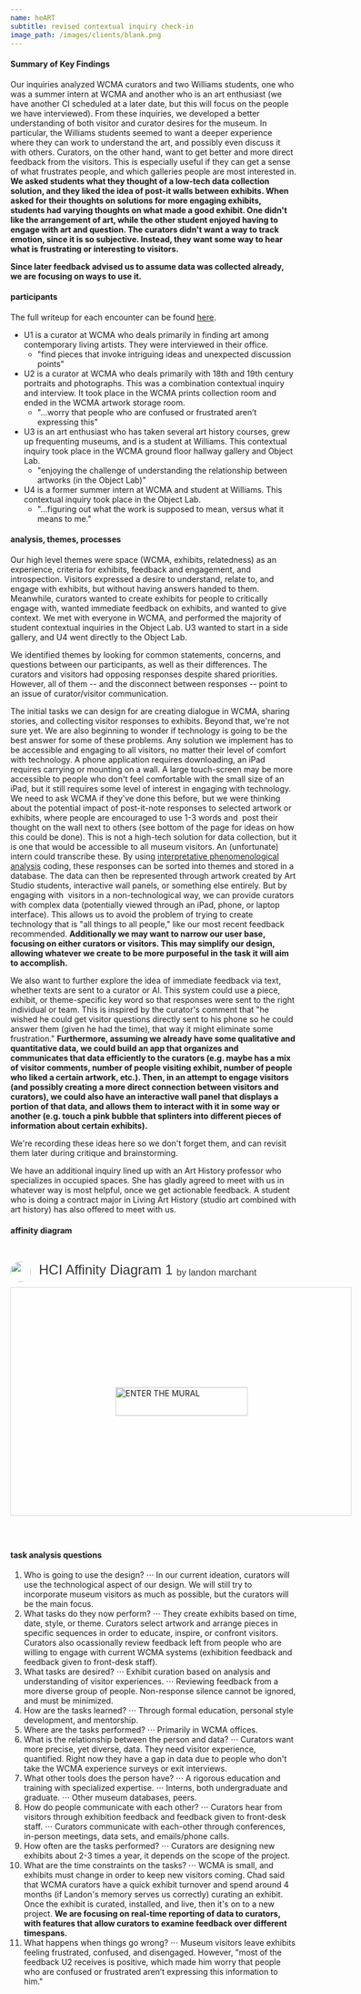 ```yaml
---
name: heART
subtitle: revised contextual inquiry check-in
image_path: /images/clients/blank.png
---
```

#### Summary of Key Findings
Our inquiries analyzed WCMA curators and two Williams students, one who was a summer intern at WCMA and another who is an art enthusiast (we have another CI scheduled at a later date, but this will focus on the people we have interviewed). From these inquiries, we developed a better understanding of both visitor and curator desires for the museum. In particular, the Williams students seemed to want a deeper experience where they can work to understand the art, and possibly even discuss it with others. Curators, on the other hand, want to get better and more direct feedback from the visitors. This is especially useful if they can get a sense of what frustrates people, and which galleries people are most interested in. **We asked students what they thought of a low-tech data collection solution, and they liked the idea of post-it walls between exhibits. When asked for their thoughts on solutions for more engaging exhibits, students had varying thoughts on what made a good exhibit. One didn't like the arrangement of art, while the other student enjoyed having to engage with art and question. The curators didn't want a way to track emotion, since it is so subjective. Instead, they want some way to hear what is frustrating or interesting to visitors.** 

**Since later feedback advised us to assume data was collected already, we are focusing on ways to use it.** 

#### participants
The full writeup for each encounter can be found [here](https://londonmeanswild.github.io/museum-experience/groundwork/research/2018/10/04/CI-writeups/). 

* U1 is a curator at WCMA who deals primarily in finding art among contemporary living artists. They were interviewed in their office. 
  * "find pieces that invoke intriguing ideas and unexpected discussion points"
* U2 is a curator at WCMA who deals primarily with 18th and 19th century portraits and photographs. This was a combination contextual inquiry and interview. It took place in the WCMA prints collection room and ended in the WCMA artwork storage room.
  * "...worry that people who are confused or frustrated aren’t expressing this"
* U3 is an art enthusiast who has taken several art history courses, grew up frequenting museums, and is a student at Williams. This contextual inquiry took place in the WCMA ground floor hallway gallery and Object Lab.
  * "enjoying the challenge of understanding the relationship between artworks (in the Object Lab)"
* U4 is a former summer intern at WCMA and student at Williams. This contextual inquiry took place in the Object Lab. 
  * "...figuring out what the work is supposed to mean, versus what it means to me."

#### analysis, themes, processes

Our high level themes were space (WCMA, exhibits, relatedness) as an experience, criteria for exhibits, feedback and engagement, and introspection. Visitors expressed a desire to understand, relate to, and engage with exhibits, but without having answers handed to them. Meanwhile, curators wanted to create exhibits for people to critically engage with, wanted immediate feedback on exhibits, and wanted to give context. We met with everyone in WCMA, and performed the majority of student contextual inquiries in the Object Lab. U3 wanted to start in a side gallery, and U4 went directly to the Object Lab. 

We identified themes by looking for common statements, concerns, and questions between our participants, as well as their differences. The curators and visitors had opposing responses despite shared priorities. However, all of them -- and the disconnect between responses -- point to an issue of curator/visitor communication. 

The initial tasks we can design for are creating dialogue in WCMA, sharing stories, and collecting visitor responses to exhibits. Beyond that, we're not sure yet. We are also beginning to wonder if technology is going to be the best answer for some of these problems. Any solution we implement has to be accessible and engaging to all visitors, no matter their level of comfort with technology. A phone application requires downloading, an iPad requires carrying or mounting on a wall. A large touch-screen may be more accessible to people who don't feel comfortable with the small size of an iPad, but it still requires some level of interest in engaging with technology. We need to ask WCMA if they've done this before, but we were thinking about the potential impact of post-it-note responses to selected artwork or exhibits, where people are encouraged to use 1-3 words and  post their thought on the wall next to others (see bottom of the page for ideas on how this could be done). This is not a high-tech solution for data collection, but it is one that would be accessible to all museum visitors. An (unfortunate) intern could transcribe these. By using [interpretative phenomenological analysis](https://research.familymed.ubc.ca/files/2012/03/IPA_Smith_Osborne21632.pdf) coding, these responses can be sorted into themes and stored in a database. The data can then be represented through artwork created by Art Studio students, interactive wall panels, or something else entirely. But by engaging with  visitors in a non-technological way, we can provide curators with complex data (potentially viewed through an iPad, phone, or laptop interface). This allows us to avoid the problem of trying to create technology that is "all things to all people," like our most recent feedback recommended. **Additionally we may want to narrow our user base, focusing on either curators or visitors. This may simplify our design, allowing whatever we create to be more purposeful in the task it will aim to accomplish.**

We also want to further explore the idea of immediate feedback via text, whether texts are sent to a curator or AI. This system could use a piece, exhibit, or theme-specific key word so that responses were sent to the right individual or team. This is inspired by the curator's comment that "he wished he could get visitor questions directly sent to his phone so he could answer them (given he had the time), that way it might eliminate some frustration." **Furthermore, assuming we already have some qualitative and quantitative data, we could build an app that organizes and communicates that data efficiently to the curators (e.g. maybe has a mix of visitor comments, number of people visiting exhibit, number of people who liked a certain artwork, etc.). Then, in an attempt to engage visitors (and possibly creating a more direct connection between visitors and curators), we could also have an interactive wall panel that displays a portion of that data, and allows them to interact with it in some way or another (e.g. touch a pink bubble that splinters into different pieces of information about certain exhibits).**

We're recording these ideas here so we don't forget them, and can revisit them later during critique and brainstorming. 

We have an additional inquiry lined up with an Art History professor who specializes in occupied spaces. She has gladly agreed to meet with us in whatever way is most helpful, once we get actionable feedback. A student who is doing a contract major in Living Art History (studio art combined with art history) has also offered to meet with us. 

#### affinity diagram 

<div style="width: 600px;"> <h1 style="position: relative;vertical-align: middle;display: inline-block; font-size: 24px; line-height:22px; color: #393939;margin-bottom: 10px; font-weight: 300;font-family: Proxima Nova, sans-serif;"> <img src="https://app.mural.co/avatar/lm90786" style="position: absolute; border-radius: 50%; width: 36px;height: 36px;margin-right: 14px; display: inline-block; margin-top: -6px;margin-right: 10px; vertical-align: middle;"> <div style="padding-left:50px"> <span style="max-width:555px;display: inline-block;overflow: hidden; white-space: nowrap;text-overflow: ellipsis;line-height: 1; height: 25px; margin-top: -3px;">HCI Affinity Diagram 1</span> <span style="position:relative;top:-3px;font-size: 16px; margin-top: -6px; line-height: 24px;color: #393939; font-weight: 300;"> by landon marchant</span> </div> </h1> <div style="position: relative; height: 0;overflow: hidden; height: 400px; max-width: 800px; min-width: 320px; border-width: 1px; border-style: solid; border-color: #d8d8d8;"> <div style="position: absolute;top: 0;left: 0;z-index: 10; width: 600px; height: 100%;background: url(https://mural.azureedge.net/thumbnails/designthinkingwilliams8790/murals/designthinkingwilliams8790.1538684749411-5bb6774dae110c7c9174b595.png?v=b8a94703-eb63-4d69-8ea5-13ec7650088c) no-repeat center center; background-size: cover;"> <div style="position: absolute;top: 0;left: 0;z-index: 20;width: 100%; height: 100%;background-color: white;-webkit-filter: opacity(.4);"> </div> <a href="https://app.mural.co/t/designthinkingwilliams8790/m/designthinkingwilliams8790/1538684749411/2d53c5304efb6d6d1eb3ebc0c7885325c4567ea2" target="_blank" rel="noopener noreferrer" style="transform: translate(-50%, -50%);top: 50%;left: 50%; position: absolute; z-index: 30; border: none; background: transparent;"> <img src="https://app.mural.co/static/images/btn-enter-mural.svg" alt="ENTER THE MURAL" width="233" height="50" style="width: 233px !important; height: 50px !important"> </a> </div> </div> <p style="margin-top: 10px;margin-bottom: 60px;line-height: 24px; font-size: 16px;font-family: Proxima Nova, sans-serif;font-weight: 400; color: #888888;"> </p></div>

#### task analysis questions

1. Who is going to use the design?
⋅⋅⋅ In our current ideation, curators will use the technological aspect of our design. We will still try to incorporate museum visitors as much as possible, but the curators will be the main focus.
2. What tasks do they now perform?
⋅⋅⋅ They create exhibits based on time, date, style, or theme. Curators select artwork and arrange pieces in specific sequences in order to educate, inspire, or confront visitors. Curators also ocassionally review feedback left from people who are willing to engage with current WCMA systems (exhibition feedback and feedback given to front-desk staff). 
3. What tasks are desired?
⋅⋅⋅ Exhibit curation based on analysis and understanding of visitor experiences. 
⋅⋅⋅ Reviewing feedback from a more diverse group of people. Non-response silence cannot be ignored, and must be minimized. 
4. How are the tasks learned?
⋅⋅⋅ Through formal education, personal style development, and mentorship. 
5. Where are the tasks performed?
⋅⋅⋅ Primarily in WCMA offices.
6. What is the relationship between the person and data?
⋅⋅⋅ Curators want more precise, yet diverse, data. They need visitor experience, quantified. Right now they have a gap in data due to people who don't take the WCMA experience surveys or exit interviews. 
7. What other tools does the person have?
⋅⋅⋅ A rigorous education and training with specialized expertise. 
⋅⋅⋅ Interns, both undergraduate and graduate. 
⋅⋅⋅ Other museum databases, peers. 
8. How do people communicate with each other?
⋅⋅⋅ Curators hear from visitors through exhibition feedback and feedback given to front-desk staff. 
⋅⋅⋅ Curators communicate with each-other through conferences, in-person meetings, data sets, and emails/phone calls.
9. How often are the tasks performed?
⋅⋅⋅ Curators are designing new exhibits about 2-3 times a year, it depends on the scope of the project.
10. What are the time constraints on the tasks?
⋅⋅⋅ WCMA is small, and exhibits must change in order to keep new visitors coming. Chad said that WCMA curators have a quick exhibit turnover and spend around 4 months (if Landon's memory serves us correctly) curating an exhibit. Once the exhibit is curated, installed, and live, then it's on to a new project. **We are focusing on real-time reporting of data to curators, with features that allow curators to examine feedback over different timespans.** 
11. What happens when things go wrong?
⋅⋅⋅ Museum visitors leave exhibits feeling frustrated, confused, and disengaged. However, "most of the feedback U2 receives is positive, which made him worry that people who are confused or frustrated aren’t expressing this information to him." 

